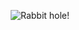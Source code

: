 <p align="center">
  <img src="https://media.giphy.com/media/LPgFwCQg4HQBvPihcn/giphy.gif" alt="Rabbit hole!"/>
</p>
